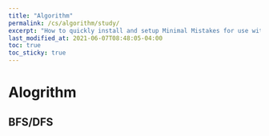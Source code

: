 ```yaml
---
title: "Algorithm"
permalink: /cs/algorithm/study/
excerpt: "How to quickly install and setup Minimal Mistakes for use with GitHub Pages."
last_modified_at: 2021-06-07T08:48:05-04:00
toc: true
toc_sticky: true
---
```


# Alogrithm

## BFS/DFS
